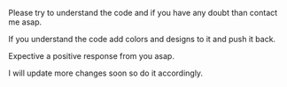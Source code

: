 Please try to understand the code and if you have any doubt than contact me asap.

If you understand the code add colors and designs to it and push it back.

Expective a positive response from you asap.

I will update more changes soon so do it accordingly.
